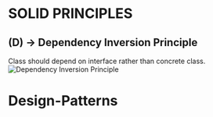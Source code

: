 # SOLID PRINCIPLES

## (D) -> Dependency Inversion Principle
Class should depend on interface rather than concrete class.
![Dependency Inversion Principle](src/main/resources/images/DIP.png)


# Design-Patterns



